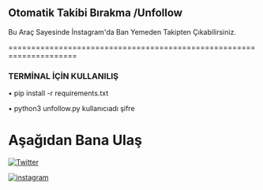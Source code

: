 ## Otomatik Takibi Bırakma /Unfollow

Bu Araç  Sayesinde  İnstagram'da Ban Yemeden Takipten Çıkabilirsiniz.

=====================================================================
### TERMİNAL İÇİN KULLANILIŞ

• pip install -r requirements.txt

• python3 unfollow.py kullanıcıadı şifre



# Aşağıdan Bana Ulaş

[![Twitter](https://img.shields.io/twitter/follow/canpolatgkky?color=1DA1F2&logo=twitter&style=for-the-badge)](https://twitter.com/intent/follow?original_referer=https%3A%2F%2Fgithub.com%2Fcanpolatgkky&screen_name=canpolatgkky)

[![instagram](https://img.shields.io/badge/-Instagram-C13584?style=flat-quare&labelColor=C13584&logo=instagram&logoColor=white&https://instagram.com/canpolatgkky=https://instagram.com/canpolatgkky)](https://instagram.com/canpolatgkky) 
